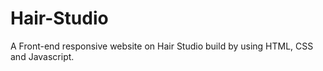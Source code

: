 # Hair-Studio
A Front-end responsive website on Hair Studio build by using HTML, CSS and Javascript.
